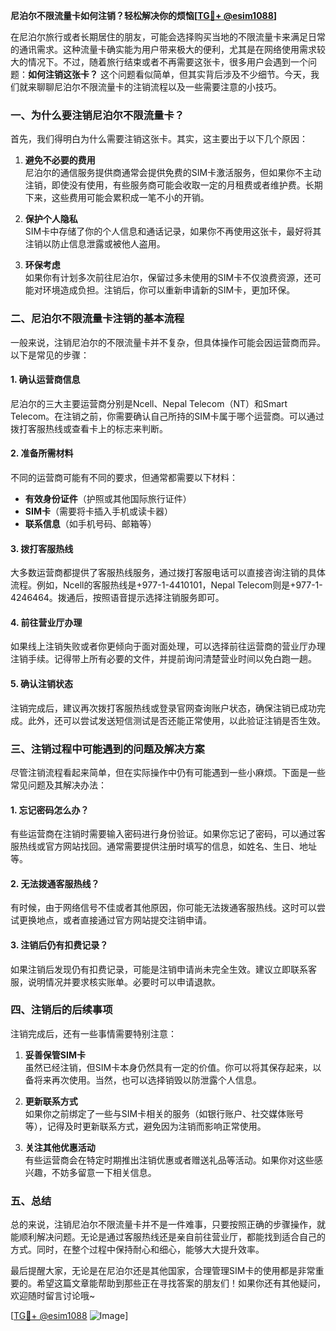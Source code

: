 **尼泊尔不限流量卡如何注销？轻松解决你的烦恼[[TG💪+ @esim1088](https://t.me/s/esim1088)]**

在尼泊尔旅行或者长期居住的朋友，可能会选择购买当地的不限流量卡来满足日常的通讯需求。这种流量卡确实能为用户带来极大的便利，尤其是在网络使用需求较大的情况下。不过，随着旅行结束或者不再需要这张卡，很多用户会遇到一个问题：**如何注销这张卡？** 这个问题看似简单，但其实背后涉及不少细节。今天，我们就来聊聊尼泊尔不限流量卡的注销流程以及一些需要注意的小技巧。

### 一、为什么要注销尼泊尔不限流量卡？

首先，我们得明白为什么需要注销这张卡。其实，这主要出于以下几个原因：

1. **避免不必要的费用**  
   尼泊尔的通信服务提供商通常会提供免费的SIM卡激活服务，但如果你不主动注销，即使没有使用，有些服务商可能会收取一定的月租费或者维护费。长期下来，这些费用可能会累积成一笔不小的开销。

2. **保护个人隐私**  
   SIM卡中存储了你的个人信息和通话记录，如果你不再使用这张卡，最好将其注销以防止信息泄露或被他人盗用。

3. **环保考虑**  
   如果你有计划多次前往尼泊尔，保留过多未使用的SIM卡不仅浪费资源，还可能对环境造成负担。注销后，你可以重新申请新的SIM卡，更加环保。

### 二、尼泊尔不限流量卡注销的基本流程

一般来说，注销尼泊尔的不限流量卡并不复杂，但具体操作可能会因运营商而异。以下是常见的步骤：

#### 1. 确认运营商信息  
尼泊尔的三大主要运营商分别是Ncell、Nepal Telecom（NT）和Smart Telecom。在注销之前，你需要确认自己所持的SIM卡属于哪个运营商。可以通过拨打客服热线或查看卡上的标志来判断。

#### 2. 准备所需材料  
不同的运营商可能有不同的要求，但通常都需要以下材料：
- **有效身份证件**（护照或其他国际旅行证件）
- **SIM卡**（需要将卡插入手机或读卡器）
- **联系信息**（如手机号码、邮箱等）

#### 3. 拨打客服热线  
大多数运营商都提供了客服热线服务，通过拨打客服电话可以直接咨询注销的具体流程。例如，Ncell的客服热线是+977-1-4410101，Nepal Telecom则是+977-1-4246464。拨通后，按照语音提示选择注销服务即可。

#### 4. 前往营业厅办理  
如果线上注销失败或者你更倾向于面对面处理，可以选择前往运营商的营业厅办理注销手续。记得带上所有必要的文件，并提前询问清楚营业时间以免白跑一趟。

#### 5. 确认注销状态  
注销完成后，建议再次拨打客服热线或登录官网查询账户状态，确保注销已成功完成。此外，还可以尝试发送短信测试是否还能正常使用，以此验证注销是否生效。

### 三、注销过程中可能遇到的问题及解决方案

尽管注销流程看起来简单，但在实际操作中仍有可能遇到一些小麻烦。下面是一些常见问题及其解决办法：

#### 1. **忘记密码怎么办？**  
有些运营商在注销时需要输入密码进行身份验证。如果你忘记了密码，可以通过客服热线或官方网站找回。通常需要提供注册时填写的信息，如姓名、生日、地址等。

#### 2. **无法拨通客服热线？**  
有时候，由于网络信号不佳或者其他原因，你可能无法拨通客服热线。这时可以尝试更换地点，或者直接通过官方网站提交注销申请。

#### 3. **注销后仍有扣费记录？**  
如果注销后发现仍有扣费记录，可能是注销申请尚未完全生效。建议立即联系客服，说明情况并要求核实账单。必要时可以申请退款。

### 四、注销后的后续事项

注销完成后，还有一些事情需要特别注意：

1. **妥善保管SIM卡**  
虽然已经注销，但SIM卡本身仍然具有一定的价值。你可以将其保存起来，以备将来再次使用。当然，也可以选择销毁以防泄露个人信息。

2. **更新联系方式**  
如果你之前绑定了一些与SIM卡相关的服务（如银行账户、社交媒体账号等），记得及时更新联系方式，避免因为注销而影响正常使用。

3. **关注其他优惠活动**  
有些运营商会在特定时期推出注销优惠或者赠送礼品等活动。如果你对这些感兴趣，不妨多留意一下相关信息。

### 五、总结

总的来说，注销尼泊尔不限流量卡并不是一件难事，只要按照正确的步骤操作，就能顺利解决问题。无论是通过客服热线还是亲自前往营业厅，都能找到适合自己的方式。同时，在整个过程中保持耐心和细心，能够大大提升效率。

最后提醒大家，无论是在尼泊尔还是其他国家，合理管理SIM卡的使用都是非常重要的。希望这篇文章能帮助到那些正在寻找答案的朋友们！如果你还有其他疑问，欢迎随时留言讨论哦~

[[TG💪+ @esim1088](https://t.me/s/esim1088) ![Image](https://i.postimg.cc/4NQfJmqS/Snipaste-2025-05-13-00-14-12.png)]